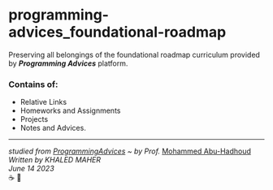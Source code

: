 # programming-advices_foundational-roadmap
Preserving all belongings of the foundational roadmap curriculum provided by ***Programming Advices*** platform.

### Contains of:

- Relative Links
- Homeworks and Assignments 
- Projects 
- Notes and Advices.

---

*studied from [ProgrammingAdvices](https://programmingadvices.com/p/roadmap) ~ by Prof.* [Mohammed Abu-Hadhoud](https://www.linkedin.com/in/metwally/) \
*Written by KHALED MAHER* \
*June 14 2023*  \
:coffee: :repeat: 
